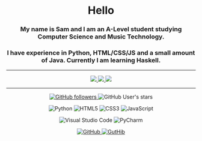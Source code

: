 <div align="center">

# Hello
<h3>My name is Sam and I am an A-Level student studying Computer Science and Music Technology.</h3>
<h3>I have experience in Python, HTML/CSS/JS and a small amount of Java. Currently I am learning Haskell.</h3>
<hr>
<a href="https://github.com/the-bald-lad">
<img src="https://github-readme-stats.vercel.app/api/top-langs/?username=the-bald-lad&hide=shaderlab,hlsl&theme=github_dark&hide_border=true">
<img src="https://github-readme-stats.vercel.app/api?username=the-bald-lad&show_icons=true&theme=github_dark&title_color=blue&count_private=true&hide_border=true">
<img src="https://github-readme-streak-stats.herokuapp.com?user=the-bald-lad&theme=github-dark&date_format=M%20j%5B%2C%20Y%5D&stroke=1C1278&border=3421DD00&fire=DD7419&ring=2B1CBA&dates=3B26FF">
</a>


</div>

<hr>
<div align="center">

<a href="https://github.com/the-bald-lad?tab=followers">

![GitHub followers](https://img.shields.io/github/followers/the-bald-lad?style=social)  </a>![GitHub User's stars](https://img.shields.io/github/stars/the-bald-lad?affiliations=OWNER%2CCOLLABORATOR%2CORGANIZATION_MEMBER&style=social)

![Python](https://img.shields.io/badge/python-3670A0?style=for-the-badge&logo=python&logoColor=ffdd54)  ![HTML5](https://img.shields.io/badge/html5-%23E34F26.svg?style=for-the-badge&logo=html5&logoColor=white)   ![CSS3](https://img.shields.io/badge/css3-%231572B6.svg?style=for-the-badge&logo=css3&logoColor=white)   ![JavaScript](https://img.shields.io/badge/javascript-%23323330.svg?style=for-the-badge&logo=javascript&logoColor=%23F7DF1E)   

![Visual Studio Code](https://img.shields.io/badge/Visual%20Studio%20Code-0078d7.svg?style=for-the-badge&logo=visual-studio-code&logoColor=white)   ![PyCharm](https://img.shields.io/badge/pycharm-143?style=for-the-badge&logo=pycharm&logoColor=black&color=black&labelColor=blue)
<a href="https://github.com/the-bald-lad/">

![GitHub](https://img.shields.io/badge/github-%23121011.svg?style=for-the-badge&logo=github&logoColor=white)
</a>
<a href="https://guthib.com/">
![GutHib](https://img.shields.io/badge/guthib-%23121011.svg?style=for-the-badge&logo=github&logoColor=white)
</a>
</div>